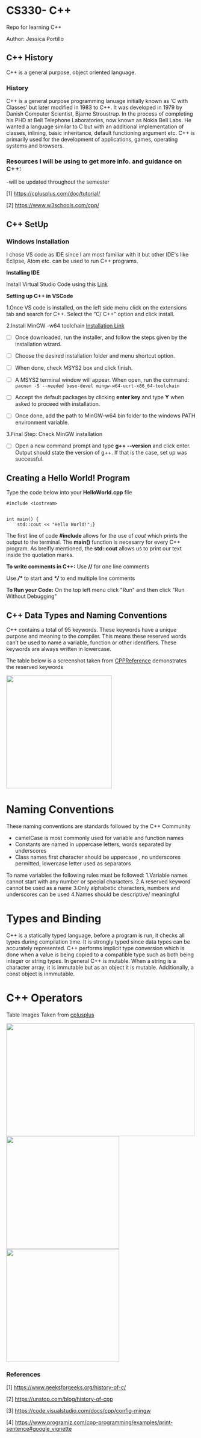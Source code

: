 # CS330- C++ 
Repo for learning C++ 

Author: Jessica Portillo 

## C++ History 
C++ is a general purpose, object oriented language. 
### History 
C++ is a general purpose programming lanuage initially known as ‘C with Classes' but later modified in 1983 to C++. It was developed in 1979 by Danish Computer Scientist, Bjarne Stroustrup. In the process of completing his PHD at Bell Telephone Laboratories, now known as Nokia Bell  Labs. He wanted a language similar to C but with an additional implementation of classes, inlining, basic inheritance, default functioning argument etc. C++ is primarily used for the development of applications, games, operating systems and browsers. 


### Resources I will be using to get more info. and guidance on C++: 
-will be updated throughout the semester
  
[1] https://cplusplus.com/doc/tutorial/

[2] https://www.w3schools.com/cpp/


## C++ SetUp
### Windows Installation

I chose VS code as IDE since I am most familiar with it but other IDE's like Eclipse, Atom etc. can be used to run C++ programs.

**Installing IDE**


Install Virtual Studio Code using this [Link ](https://code.visualstudio.com/download
)


**Setting up  C++ in VSCode**

1.Once VS code is installed, on the left side menu click on the extensions tab and search for C++. 
Select the “C/ C++” option and click install. 

2.Install MinGW -w64 toolchain
[Installation Link](https://github.com/msys2/msys2-installer/releases/download/2023-05-26/msys2-x86_64-20230526.exe)

- [ ] Once downloaded, run the installer, and follow the steps given by the installation wizard.
- [ ] Choose the desired installation folder and menu shortcut option.
- [ ] When done, check MSYS2 box and click finish. 
- [ ] A MSYS2 terminal window will appear. When open, run the command: ```pacman -S --needed base-devel mingw-w64-ucrt-x86_64-toolchain```

- [ ] Accept the default packages by clicking **enter key** and type **Y** when asked to proceed with installation. 
- [ ] Once done, add the path to MinGW-w64 bin folder to the windows PATH environment variable. 

3.Final Step: Check MinGW installation 
- [ ] Open a new command prompt and type **g++ --version** and click enter. 
Output should state the version of g++. If that is the case, set up was successful. 

## Creating a Hello World! Program 
Type the code below into your **HelloWorld.cpp** file 

```
#include <iostream>


int main() {
    std::cout << "Hello World!";}

```

The first line of code **#include <iostream>** allows for the use of _cout_ which prints the output to the terminal. 
The **main()** function is necesarry for every C++ program. 
As breifly mentioned, the **std::cout** allows us to print our text inside the quotation marks.


**To write comments in C++:**
Use **//** for one line comments 

Use **_/*_**  to start and **_*/_** to end multiple line comments


**To Run your Code:**
On the top left menu click "Run" and then click "Run Without Debugging" 

## C++ Data Types and Naming Conventions 
C++ contains a total of 95 keywords. These keywords have a unique purpose and meaning to the compiler. This means these reserved words can’t be used to name a variable, function or other identifiers. These keywords are always written in lowercase. 


The table below  is a screenshot taken from [CPPReference](https://en.cppreference.com/w/cpp/keyword) demonstrates the reserved keywords  

<img src="https://github.com/j-portillo1/j-portillo1/assets/144365700/e3fea75a-4ef5-48bd-b87d-bf91af676531" width="280" height="300">


# Naming Conventions 
These naming conventions are standards followed by the C++ Community
- camelCase is most commonly used for variable and function names  
- Constants are named in uppercase letters, words separated by underscores
- Class names first character should be uppercase , no underscores permitted, lowercase letter used as separators

To name variables the following rules must be followed:
1.Variable names cannot start with any number or special characters.
2.A reserved keyword cannot be used as a name
3.Only alphabetic characters, numbers and underscores can be used 
4.Names should be descriptive/ meaningful 

# Types and Binding 
C++ is a statically typed language, before a program is run, it checks all types during compilation time. It is strongly typed since data types can be accurately represented.
C++ performs implicit type conversion which is done when a value is being copied to a compatible type such as both being integer or string types. 
In general C++ is mutable. When a string is a character array,  it is  immutable but as an object it is mutable. Additionally, a const object is inmmutable. 

# C++ Operators 
Table Images Taken from [cplusplus](https://cplusplus.com/doc/tutorial/operators/)

<img src="https://github.com/j-portillo1/j-portillo1/assets/144365700/93d6e048-577a-4b29-90a6-65ea77e2631f" width="500" height="300">
<img src="https://github.com/j-portillo1/j-portillo1/assets/144365700/db9e5fe9-ab48-415d-8ce4-3715de239e46" width="300" height="300">
<img src="https://github.com/j-portillo1/j-portillo1/assets/144365700/7c96b743-24ca-4418-b8e8-09dbf3182faa" width="300" height="300">







### References
[1] https://www.geeksforgeeks.org/history-of-c/

[2] https://unstop.com/blog/history-of-cpp

[3] https://code.visualstudio.com/docs/cpp/config-mingw

[4] https://www.programiz.com/cpp-programming/examples/print-sentence#google_vignette
